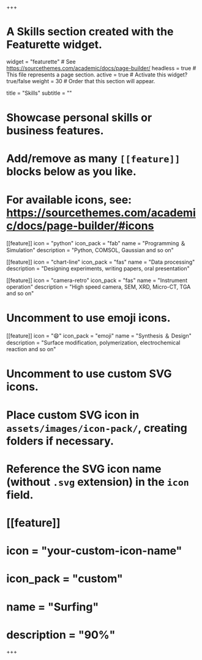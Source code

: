 +++
# A Skills section created with the Featurette widget.
widget = "featurette"  # See https://sourcethemes.com/academic/docs/page-builder/
headless = true  # This file represents a page section.
active = true  # Activate this widget? true/false
weight = 30  # Order that this section will appear.

title = "Skills"
subtitle = ""

# Showcase personal skills or business features.
# 
# Add/remove as many `[[feature]]` blocks below as you like.
# 
# For available icons, see: https://sourcethemes.com/academic/docs/page-builder/#icons

[[feature]]
  icon = "python"
  icon_pack = "fab"
  name = "Programming ＆ Simulation"
  description = "Python, COMSOL, Gaussian and so on"
  
[[feature]]
  icon = "chart-line"
  icon_pack = "fas"
  name = "Data processing"
  description = "Designing experiments, writing papers, oral presentation"  
  
[[feature]]
  icon = "camera-retro"
  icon_pack = "fas"
  name = "Instrument operation"
  description = "High speed camera, SEM, XRD, Micro-CT, TGA and so on"

# Uncomment to use emoji icons.
[[feature]]
  icon = ":smile:"
  icon_pack = "emoji"
  name = "Synthesis ＆ Design"
  description = "Surface modification, polymerization, electrochemical reaction and so on"  

# Uncomment to use custom SVG icons.
# Place custom SVG icon in `assets/images/icon-pack/`, creating folders if necessary.
# Reference the SVG icon name (without `.svg` extension) in the `icon` field.
# [[feature]]
#  icon = "your-custom-icon-name"
#  icon_pack = "custom"
#  name = "Surfing"
#  description = "90%"

+++
